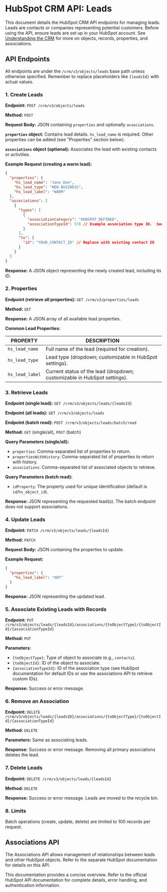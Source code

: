 # HubSpot CRM API: Leads

This document details the HubSpot CRM API endpoints for managing leads.  Leads are contacts or companies representing potential customers.  Before using the API, ensure leads are set up in your HubSpot account.  See [Understanding the CRM](link-to-understanding-crm-guide) for more on objects, records, properties, and associations.

## API Endpoints

All endpoints are under the `/crm/v3/objects/leads` base path unless otherwise specified.  Remember to replace placeholders like `{leadsId}` with actual values.

### 1. Create Leads

**Endpoint:** `POST /crm/v3/objects/leads`

**Method:** `POST`

**Request Body:** JSON containing `properties` and optionally `associations`.

**`properties` object:**  Contains lead details.  `hs_lead_name` is required.  Other properties can be added (see "Properties" section below).

**`associations` object (optional):** Associates the lead with existing contacts or activities.

**Example Request (creating a warm lead):**

```json
{
  "properties": {
    "hs_lead_name": "Jane Doe",
    "hs_lead_type": "NEW BUSINESS",
    "hs_lead_label": "WARM"
  },
  "associations": [
    {
      "types": [
        {
          "associationCategory": "HUBSPOT_DEFINED",
          "associationTypeId": 578 // Example association type ID.  See documentation for details.
        }
      ],
      "to": {
        "id": "YOUR_CONTACT_ID" // Replace with existing contact ID
      }
    }
  ]
}
```

**Response:**  A JSON object representing the newly created lead, including its ID.


### 2. Properties

**Endpoint (retrieve all properties):** `GET /crm/v3/properties/leads`

**Method:** `GET`

**Response:**  A JSON array of all available lead properties.

**Common Lead Properties:**

| PROPERTY         | DESCRIPTION                                                                     |
|-----------------|---------------------------------------------------------------------------------|
| `hs_lead_name`   | Full name of the lead (required for creation).                               |
| `hs_lead_type`   | Lead type (dropdown; customizable in HubSpot settings).                         |
| `hs_lead_label`  | Current status of the lead (dropdown; customizable in HubSpot settings).       |


### 3. Retrieve Leads

**Endpoint (single lead):** `GET /crm/v3/objects/leads/{leadsId}`

**Endpoint (all leads):** `GET /crm/v3/objects/leads`

**Endpoint (batch read):** `POST /crm/v3/objects/leads/batch/read`

**Method:** `GET` (single/all), `POST` (batch)

**Query Parameters (single/all):**

* `properties`: Comma-separated list of properties to return.
* `propertiesWithHistory`: Comma-separated list of properties to return with history.
* `associations`: Comma-separated list of associated objects to retrieve.

**Query Parameters (batch read):**

* `idProperty`:  The property used for unique identification (default is `id`/`hs_object_id`).


**Response:** JSON representing the requested lead(s).  The batch endpoint does not support associations.


### 4. Update Leads

**Endpoint:** `PATCH /crm/v3/objects/leads/{leadsId}`

**Method:** `PATCH`

**Request Body:** JSON containing the properties to update.

**Example Request:**

```json
{
  "properties": {
    "hs_lead_label": "HOT"
  }
}
```

**Response:** JSON representing the updated lead.

### 5. Associate Existing Leads with Records

**Endpoint:** `PUT /crm/v3/objects/leads/{leadsId}/associations/{toObjectType}/{toObjectId}/{associationTypeId}`

**Method:** `PUT`

**Parameters:**

* `{toObjectType}`: Type of object to associate (e.g., `contacts`).
* `{toObjectId}`: ID of the object to associate.
* `{associationTypeId}`: ID of the association type (see HubSpot documentation for default IDs or use the associations API to retrieve custom IDs).

**Response:**  Success or error message.


### 6. Remove an Association

**Endpoint:** `DELETE /crm/v3/objects/leads/{leadsID}/associations/{toObjectType}/{toObjectId}/{associationTypeId}`

**Method:** `DELETE`

**Parameters:** Same as associating leads.

**Response:**  Success or error message.  Removing all primary associations deletes the lead.


### 7. Delete Leads

**Endpoint:** `DELETE /crm/v3/objects/leads/{leadsId}`

**Method:** `DELETE`

**Response:**  Success or error message.  Leads are moved to the recycle bin.


### 8. Limits

Batch operations (create, update, delete) are limited to 100 records per request.


##  Associations API

The Associations API allows management of relationships between leads and other HubSpot objects. Refer to the separate HubSpot documentation for details on this API.


This documentation provides a concise overview. Refer to the official HubSpot API documentation for complete details, error handling, and authentication information.
